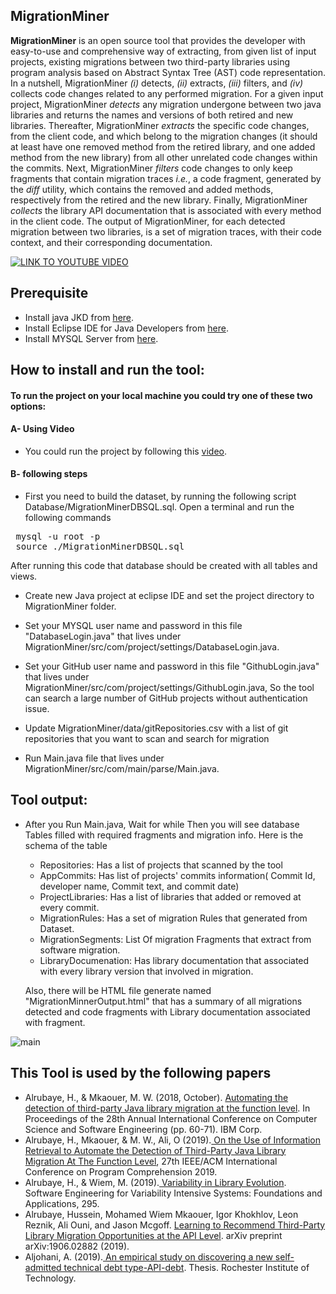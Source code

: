 ## MigrationMiner

**MigrationMiner** is an open source tool that provides the developer with easy-to-use and comprehensive way of extracting, from given list of input projects, existing migrations between two third-party libraries using program analysis based on Abstract Syntax Tree (AST) code representation. In a nutshell, MigrationMiner *(i)* detects, *(ii)* extracts, *(iii)* filters, and *(iv)* collects code changes related to any performed migration. For a given input project, MigrationMiner *detects* any migration undergone between two java libraries and returns the names and versions of both retired and new libraries. Thereafter, MigrationMiner *extracts* the specific code changes, from the client code, and which belong to the migration changes (it should at least have one removed method from the retired library, and one added method from the new library) from all other unrelated code changes within the commits. Next, MigrationMiner *filters* code changes to only keep fragments that contain migration traces *i.e.*, a code fragment, generated by the *diff* utility, which contains the removed and added methods, respectively from the retired and the new library. Finally, MigrationMiner *collects* the library API documentation that is associated with every method in the client code. The output of MigrationMiner, for each detected migration between two libraries, is a set of migration traces, with their code context, and their corresponding documentation. 
 
 [![LINK TO YOUTUBE VIDEO](https://img.youtube.com/vi/sAlR1HNetXc/0.jpg)](https://www.youtube.com/watch?v=sAlR1HNetXc)

## Prerequisite

* Install java JKD from [here](https://www.oracle.com/technetwork/java/javase/downloads/jdk8-downloads-2133151.html).
* Install Eclipse IDE for Java Developers from [here](https://www.eclipse.org/downloads/packages/).
* Install  MYSQL Server from [here](https://dev.mysql.com/downloads/installer/).


## How to install and run the tool:
#### To run the project on your local machine you could try one of these two options:

#### A- Using Video
* You could run the project by following this [video](https://youtu.be/sAlR1HNetXc).

#### B- following steps
* First you need to build the dataset, by running the following script Database/MigrationMinerDBSQL.sql.
Open a terminal and run the following commands
<pre>
 mysql -u root -p
 source ./MigrationMinerDBSQL.sql
</pre>
After running this code that database should be created with all tables and views.

* Create new  Java project at eclipse IDE and set the project directory to MigrationMiner folder.
* Set your MYSQL user name and password in this file "DatabaseLogin.java" that lives under MigrationMiner/src/com/project/settings/DatabaseLogin.java.

* Set your GitHub user name and password in this file "GithubLogin.java" that lives under MigrationMiner/src/com/project/settings/GithubLogin.java, So the tool can search a large number of GitHub projects without authentication issue.

* Update MigrationMiner/data/gitRepositories.csv with a list of git repositories that you want to scan and search for migration
* Run Main.java file that lives under MigrationMiner/src/com/main/parse/Main.java.


## Tool output:
* After you Run Main.java, Wait for while Then you will see database Tables filled with required fragments and migration info. Here is the schema of the table
 
   * Repositories: Has a list of projects that scanned by the tool
   * AppCommits: Has list of projects' commits information( Commit Id, developer name, Commit text, and commit date)
   * ProjectLibraries: Has a list of libraries that added or removed at every commit.
   * MigrationRules:  Has a set of migration Rules that generated from Dataset.
   * MigrationSegments: List Of migration Fragments that extract from software migration.
   * LibraryDocumenation: Has library documentation that associated with every library version that involved in migration.
   
   Also, there will be HTML file generate named "MigrationMinnerOutput.html" that has a summary of all migrations detected and code fragments with Library documentation associated with fragment.
   
![main](https://repository-images.githubusercontent.com/185124992/bcd2f000-6f9d-11e9-9040-fbc3190eb01a)


## This Tool is used by the following papers
* Alrubaye, H., & Mkaouer, M. W. (2018, October). [Automating the detection of third-party Java library migration at the function level](https://dl.acm.org/citation.cfm?id=3291299). In Proceedings of the 28th Annual International Conference on Computer Science and Software Engineering (pp. 60-71). IBM Corp.
* Alrubaye, H., Mkaouer, & M. W., Ali, O (2019).[ On the Use of Information Retrieval to Automate the Detection of Third-Party Java Library Migration At The Function Level](https://dl.acm.org/citation.cfm?id=3339129), 27th IEEE/ACM International Conference on Program Comprehension 2019.
* Alrubaye, H., & Wiem, M. (2019).[ Variability in Library Evolution](https://books.google.de/books?hl=en&lr=&id=uPSDDwAAQBAJ&oi=fnd&pg=PA295&dq=Variability+in+Library+Evolution+hussein&ots=zX79FyHrY8&sig=1-SwLFJLHP44UISBx2iQQpZZSLE#v=onepage&q=Variability%20in%20Library%20Evolution%20hussein&f=false). Software Engineering for Variability Intensive Systems: Foundations and Applications, 295.
* Alrubaye, Hussein, Mohamed Wiem Mkaouer, Igor Khokhlov, Leon Reznik, Ali Ouni, and Jason Mcgoff. [Learning to Recommend Third-Party Library Migration Opportunities at the API Level](https://people.rit.edu/hat6622/papers/1906.02882.pdf). arXiv preprint arXiv:1906.02882 (2019).
* Aljohani, A. (2019).[ An empirical study on discovering a new self-admitted technical debt type-API-debt](https://scholarworks.rit.edu/theses/10065/). Thesis. Rochester Institute of Technology. 

 
